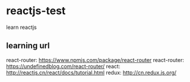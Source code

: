 # reactjs-test
learn reactjs

learning url
----------------
react-router: https://www.npmjs.com/package/react-router
react-router: https://undefinedblog.com/react-router/
react: http://reactjs.cn/react/docs/tutorial.html
redux: http://cn.redux.js.org/
